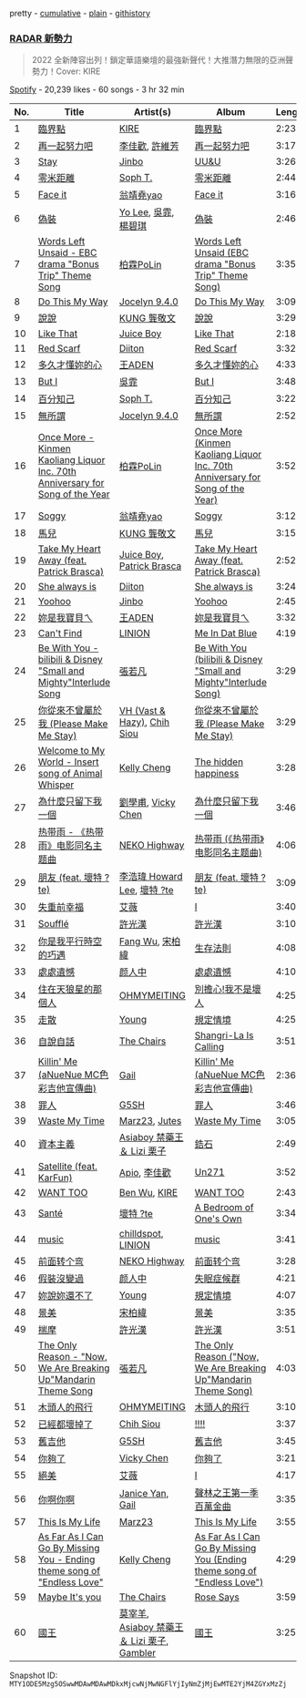 pretty - [cumulative](/playlists/cumulative/37i9dQZF1DX2P3E6UOxZyt.md) - [plain](/playlists/plain/37i9dQZF1DX2P3E6UOxZyt) - [githistory](https://github.githistory.xyz/mackorone/spotify-playlist-archive/blob/main/playlists/plain/37i9dQZF1DX2P3E6UOxZyt)

### [RADAR 新勢力](https://open.spotify.com/playlist/37i9dQZF1DX2P3E6UOxZyt)

> 2022 全新陣容出列！鎖定華語樂壇的最強新聲代！大推潛力無限的亞洲聲勢力！Cover: KIRE

[Spotify](https://open.spotify.com/user/spotify) - 20,239 likes - 60 songs - 3 hr 32 min

| No. | Title | Artist(s) | Album | Length |
|---|---|---|---|---|
| 1 | [臨界點](https://open.spotify.com/track/3twXXIEEjWbEnWPtMzFzYM) | [KIRE](https://open.spotify.com/artist/2KZp9cq9DQ9unz17ohWTlL) | [臨界點](https://open.spotify.com/album/2Td8m9jMa9AZOcelknVNy0) | 2:23 |
| 2 | [再一起努力吧](https://open.spotify.com/track/4wW1VuLbZRMjrOmlcO0ZHj) | [李佳歡](https://open.spotify.com/artist/7sxOGIcUrfCGeTe79YYutH), [許維芳](https://open.spotify.com/artist/5bDxJPbf1x9lOl5f17sb9e) | [再一起努力吧](https://open.spotify.com/album/4zPHilvExzmbeChsEPayqi) | 3:17 |
| 3 | [Stay](https://open.spotify.com/track/58xBxGyRUuoRIaKUsjmKoh) | [Jinbo](https://open.spotify.com/artist/2QlEDg87oaNdcAA1O7dIIC) | [UU&U](https://open.spotify.com/album/78XT5si8Zp3XhRQEiPZ1pr) | 3:26 |
| 4 | [零米距離](https://open.spotify.com/track/4s5Zo94S9qBeiUcXHF91fp) | [Soph T.](https://open.spotify.com/artist/2lP0iXobpSDobEhi2eI4eP) | [零米距離](https://open.spotify.com/album/5JXMpRfrSoOyaWd7fAhGM1) | 2:44 |
| 5 | [Face it](https://open.spotify.com/track/73g9BMuFvW58YBuHXAqSqf) | [翁靖堯yao](https://open.spotify.com/artist/6i8TiylkUFKqXajJM69a7N) | [Face it](https://open.spotify.com/album/1eYJkeYUil7BCp162Llhbr) | 3:16 |
| 6 | [偽裝](https://open.spotify.com/track/4ys0CGJFqvaTONcGaOUST3) | [Yo Lee](https://open.spotify.com/artist/1D2LuIU6rgg0MGa0l8wYJh), [吳霏](https://open.spotify.com/artist/2q5HrJWKwU4iHaTTSKGZC4), [楊碧琪](https://open.spotify.com/artist/1q7gF9bMzxg1o1zpBrUEVV) | [偽裝](https://open.spotify.com/album/4I2LrNm0E4uctkNF3p4Orc) | 2:46 |
| 7 | [Words Left Unsaid \- EBC drama "Bonus Trip" Theme Song](https://open.spotify.com/track/3Yip2BwY2pv3B8WN5JIBqD) | [柏霖PoLin](https://open.spotify.com/artist/42UhEbkOaTEwJKWmf7xlfZ) | [Words Left Unsaid \(EBC drama "Bonus Trip" Theme Song\)](https://open.spotify.com/album/4bSV4Nba05BmRD919Oobpb) | 3:35 |
| 8 | [Do This My Way](https://open.spotify.com/track/7BEip5XMHKVAc3xtvh7QXC) | [Jocelyn 9.4.0](https://open.spotify.com/artist/4xu7XEr8It4loGPeZnJcqZ) | [Do This My Way](https://open.spotify.com/album/4YMcGg1PiVREPDFdDoYIYV) | 3:09 |
| 9 | [說說](https://open.spotify.com/track/1fHXUVBB2Ue0m1ln7lTgBj) | [KUNG 龔敬文](https://open.spotify.com/artist/568gCUXvFfGIyVUQ2SZa3R) | [說說](https://open.spotify.com/album/0eDYivzT1VRbKfTyIycrQp) | 3:29 |
| 10 | [Like That](https://open.spotify.com/track/4UqLJ5I3ErvzJVFG0JQ66w) | [Juice Boy](https://open.spotify.com/artist/2PRHe0bqimdQP9pSORGE6H) | [Like That](https://open.spotify.com/album/7fsIJdDM2S39JCG2UsruLg) | 2:18 |
| 11 | [Red Scarf](https://open.spotify.com/track/6pNoP0b0YbSaqt86nz0gtE) | [Diiton](https://open.spotify.com/artist/4igBpYxC0VLHP0Cz2BH2dQ) | [Red Scarf](https://open.spotify.com/album/2eNUGYzaHLgaAFKi4KgpIA) | 3:32 |
| 12 | [多久才懂妳的心](https://open.spotify.com/track/3bKO2AM761yeB65LFdVcK4) | [王ADEN](https://open.spotify.com/artist/4ecBfM4xa6ZLDr7P8lsyTV) | [多久才懂妳的心](https://open.spotify.com/album/1SGOcsiww6DSQj6OL6FA0U) | 4:33 |
| 13 | [But I](https://open.spotify.com/track/3Feo7e3VZZFN3NPUTNtTlQ) | [吳霏](https://open.spotify.com/artist/2q5HrJWKwU4iHaTTSKGZC4) | [But I](https://open.spotify.com/album/4VtzIGBheBtwxmeaB9cGa8) | 3:48 |
| 14 | [百分知己](https://open.spotify.com/track/4erlUdYmQxiIpJFWUmi0iD) | [Soph T.](https://open.spotify.com/artist/2lP0iXobpSDobEhi2eI4eP) | [百分知己](https://open.spotify.com/album/46YchyuGlnEcFFxdRlVKYB) | 3:22 |
| 15 | [無所謂](https://open.spotify.com/track/1dPtFcK3m7dTtIBe3AwurO) | [Jocelyn 9.4.0](https://open.spotify.com/artist/4xu7XEr8It4loGPeZnJcqZ) | [無所謂](https://open.spotify.com/album/5WXptJIuAu3IJ5RuOHRtxQ) | 2:52 |
| 16 | [Once More \- Kinmen Kaoliang Liquor Inc\. 70th Anniversary for Song of the Year](https://open.spotify.com/track/26gJgtHNxELrk6bkW7XZEw) | [柏霖PoLin](https://open.spotify.com/artist/42UhEbkOaTEwJKWmf7xlfZ) | [Once More \(Kinmen Kaoliang Liquor Inc\. 70th Anniversary for Song of the Year\)](https://open.spotify.com/album/4pMiZsRXAle3IIYBwENisQ) | 3:52 |
| 17 | [Soggy](https://open.spotify.com/track/1xX6bPNSdjpHiJTDRt2rOy) | [翁靖堯yao](https://open.spotify.com/artist/6i8TiylkUFKqXajJM69a7N) | [Soggy](https://open.spotify.com/album/196bfmnRG1paG7aplcJoWj) | 3:12 |
| 18 | [馬兒](https://open.spotify.com/track/1tfxHCZ0Z98B3Zx577OJjH) | [KUNG 龔敬文](https://open.spotify.com/artist/568gCUXvFfGIyVUQ2SZa3R) | [馬兒](https://open.spotify.com/album/3uNDVAO1Yxr1ig7pRd9JDY) | 3:15 |
| 19 | [Take My Heart Away \(feat\. Patrick Brasca\)](https://open.spotify.com/track/4C6sMQ9maUCPzBrlOZUK39) | [Juice Boy](https://open.spotify.com/artist/2PRHe0bqimdQP9pSORGE6H), [Patrick Brasca](https://open.spotify.com/artist/1xCrrnnj9xif5G0y3ie5dM) | [Take My Heart Away \(feat\. Patrick Brasca\)](https://open.spotify.com/album/6n8vZekJul6C1rYWF6IFBx) | 2:52 |
| 20 | [She always is](https://open.spotify.com/track/4pe1L6Aqzcb1N2igoamraU) | [Diiton](https://open.spotify.com/artist/4igBpYxC0VLHP0Cz2BH2dQ) | [She always is](https://open.spotify.com/album/5D1dqzz6sPsDZocpUuqcDI) | 3:24 |
| 21 | [Yoohoo](https://open.spotify.com/track/1czNiios6D4whvN5oXkek7) | [Jinbo](https://open.spotify.com/artist/2QlEDg87oaNdcAA1O7dIIC) | [Yoohoo](https://open.spotify.com/album/6CugJfTrHJm6FJDpnn3Njl) | 2:45 |
| 22 | [妳是我寶貝ㄟ](https://open.spotify.com/track/09XPFGKSR0HbbfbSt7GSox) | [王ADEN](https://open.spotify.com/artist/4ecBfM4xa6ZLDr7P8lsyTV) | [妳是我寶貝ㄟ](https://open.spotify.com/album/73mY6P6FZN0jVcLDn9hOAl) | 3:32 |
| 23 | [Can't Find](https://open.spotify.com/track/7KKuseiLhKfoP353BjJduf) | [LINION](https://open.spotify.com/artist/26OkmynS2y6LiuUWz3yeqT) | [Me In Dat Blue](https://open.spotify.com/album/5nWNY2ELKVX8cfukWR0Rfx) | 4:19 |
| 24 | [Be With You \- bilibili & Disney "Small and Mighty"Interlude Song](https://open.spotify.com/track/0dkP7JE3rTjiPhNIuNVAPz) | [張若凡](https://open.spotify.com/artist/3vt8C5pqh2fk4KaXpfSvxk) | [Be With You \(bilibili & Disney "Small and Mighty"Interlude Song\)](https://open.spotify.com/album/77Iijl8ZaBdEdlREnaHMjM) | 3:29 |
| 25 | [你從來不曾屬於我 \(Please Make Me Stay\)](https://open.spotify.com/track/5DL9Mh2fk5Wz2KgFZY2Iwf) | [VH \(Vast & Hazy\)](https://open.spotify.com/artist/2O6Fn6smW8hJ5x9rOUDPJc), [Chih Siou](https://open.spotify.com/artist/6cMRDBCHMYjyCH2D0s6uzr) | [你從來不曾屬於我 \(Please Make Me Stay\)](https://open.spotify.com/album/6nN66Mp7ny8MjuWtDCstUW) | 3:29 |
| 26 | [Welcome to My World \- Insert song of Animal Whisper](https://open.spotify.com/track/5z1TGdyVjf2hQNV8iX09uL) | [Kelly Cheng](https://open.spotify.com/artist/1z3k20gEtPm6SKPGPvokDg) | [The hidden happiness](https://open.spotify.com/album/42hG3NcL7q3E451ij9KTnZ) | 3:28 |
| 27 | [為什麼只留下我一個](https://open.spotify.com/track/0PfB9QJ3T9uCGfkt0ml5TR) | [劉學甫](https://open.spotify.com/artist/4fQhjXVVGKPG7K1SYFWjpH), [Vicky Chen](https://open.spotify.com/artist/01u3qI3xMGFvktXyRSMGRZ) | [為什麼只留下我一個](https://open.spotify.com/album/0TzPiD0Z6JOcwbDY6vzuKL) | 3:46 |
| 28 | [热带雨 \- 《热带雨》电影同名主题曲](https://open.spotify.com/track/7JrUmfeLQTT4zO0KAqnBIe) | [NEKO Highway](https://open.spotify.com/artist/2qO2tbo4OI29yMSM3WJ0bX) | [热带雨 \(《热带雨》电影同名主题曲\)](https://open.spotify.com/album/6JHeFZxMEsEbnTAqK8cK2O) | 4:06 |
| 29 | [朋友 \(feat\. 壞特 ?te\)](https://open.spotify.com/track/3cfBqHxoVxSx65sNZwazzx) | [李浩瑋 Howard Lee](https://open.spotify.com/artist/7EkkWNWPiWFQ0rA9IEmMXs), [壞特 ?te](https://open.spotify.com/artist/7DZtdN4x13Amjw87cjdffb) | [朋友 \(feat\. 壞特 ?te\)](https://open.spotify.com/album/79rppoueEhSnEycOTfmKmg) | 3:09 |
| 30 | [失重前幸福](https://open.spotify.com/track/3SJgTyb8a7z66suw0kBZ0T) | [艾薇](https://open.spotify.com/artist/0RaC2hXyniYsju0mCSNz90) | [I](https://open.spotify.com/album/26yqvFjCkJ4W69WDtnnz6f) | 3:40 |
| 31 | [Soufflé](https://open.spotify.com/track/6m7h2pLpDVSGFFFfFBS2VL) | [許光漢](https://open.spotify.com/artist/3hhUgkTf3fFYGogFMbV5Wv) | [許光漢](https://open.spotify.com/album/3w2vtxAWKHXvLRIaS5LITp) | 3:10 |
| 32 | [你是我平行時空的巧遇](https://open.spotify.com/track/14ilwetmdS6oUmbtBCvvRG) | [Fang Wu](https://open.spotify.com/artist/2GluLnUHh09d9sUXwpoMJu), [宋柏緯](https://open.spotify.com/artist/1LWJ9mrDCPd3HB2Kp1RDXK) | [生存法則](https://open.spotify.com/album/2WtwxC5NNElvkYrr7zsSDc) | 4:08 |
| 33 | [處處遺憾](https://open.spotify.com/track/6vcl5gHFcDmGnioPoHBxER) | [颜人中](https://open.spotify.com/artist/5PNcqs6EtD6gSXgUiiJIUU) | [處處遺憾](https://open.spotify.com/album/6pCW8bXJ2lt3QBU5dFXGdu) | 4:10 |
| 34 | [住在天狼星的那個人](https://open.spotify.com/track/4Bk3BgijYqulnENTBLVBTo) | [OHMYMEITING](https://open.spotify.com/artist/5ejbZdon0riCxa7GyJNEAx) | [別擔心!我不是壞人](https://open.spotify.com/album/5RPKmf0HbLR3vYFaU0x0dA) | 4:25 |
| 35 | [走散](https://open.spotify.com/track/3S1MwunjjH7XGEUT9MS6Me) | [Young](https://open.spotify.com/artist/7tuUo4Kby0sTXYcctxdlYa) | [規定情境](https://open.spotify.com/album/4mpAbNAVOM2j6pAsanglOi) | 4:25 |
| 36 | [自說自話](https://open.spotify.com/track/7iufo31RxYOcahPUWTkyMT) | [The Chairs](https://open.spotify.com/artist/4IlxI05VmVDx8ShdgKEnLK) | [Shangri\-La Is Calling](https://open.spotify.com/album/2nsfd4IK5uWFrr598bf9iK) | 3:51 |
| 37 | [Killin' Me \(aNueNue MC色彩吉他宣傳曲\)](https://open.spotify.com/track/5PpPbVrs8A420BrabyPOGa) | [Gail](https://open.spotify.com/artist/6l81JeOQ3usizemdSG6mP7) | [Killin' Me \(aNueNue MC色彩吉他宣傳曲\)](https://open.spotify.com/album/15g03MvPSXzmvra2cLxvgc) | 2:36 |
| 38 | [罪人](https://open.spotify.com/track/4e8cX0iQczup7RBIFb21yz) | [G5SH](https://open.spotify.com/artist/0FQHLgDeg1QZGzkyRxAPRd) | [罪人](https://open.spotify.com/album/570GBJS6md5fpH4klLyh6X) | 3:46 |
| 39 | [Waste My Time](https://open.spotify.com/track/4vSEkALKd7ksHwphWg3oNS) | [Marz23](https://open.spotify.com/artist/4XBG26mgvzGqT09eopG4d9), [Jutes](https://open.spotify.com/artist/53fzjsJnjEKkA6TdncuIM4) | [Waste My Time](https://open.spotify.com/album/3CSze05DeS7ElFA5ppOcNP) | 3:05 |
| 40 | [資本主義](https://open.spotify.com/track/3gUJXFl5gmY0lGx6BFdqgT) | [Asiaboy 禁藥王 ＆ Lizi 栗子](https://open.spotify.com/artist/460u7AKt1ZvsPMB0zoXuAQ) | [鋯石](https://open.spotify.com/album/2smL9jDi65yQmWPeKMaXaY) | 2:49 |
| 41 | [Satellite \(feat\. KarFun\)](https://open.spotify.com/track/7onWLCs10ymbRjd5DWnNcq) | [Apio](https://open.spotify.com/artist/6uuzm4DlmoSw9XCePLWRIv), [李佳歡](https://open.spotify.com/artist/7sxOGIcUrfCGeTe79YYutH) | [Un271](https://open.spotify.com/album/0muV1QnzaWEH3JI3pDEPG6) | 3:52 |
| 42 | [WANT TOO](https://open.spotify.com/track/1xBLUezHIborqtET1vkfcY) | [Ben Wu](https://open.spotify.com/artist/52WyK89jMCAFcNVLKjREFM), [KIRE](https://open.spotify.com/artist/2KZp9cq9DQ9unz17ohWTlL) | [WANT TOO](https://open.spotify.com/album/76c574QgbdN4As2a8yvspS) | 2:43 |
| 43 | [Santé](https://open.spotify.com/track/0Ykbr3QGOHAYmuX5BIk1ig) | [壞特 ?te](https://open.spotify.com/artist/7DZtdN4x13Amjw87cjdffb) | [A Bedroom of One's Own](https://open.spotify.com/album/106w7wcRpHY8hqHhajG3nb) | 3:34 |
| 44 | [music](https://open.spotify.com/track/1my6WsRdwWkB8rNRL9U0wi) | [chilldspot](https://open.spotify.com/artist/4uJKSLGvdvinobijrcfKw4), [LINION](https://open.spotify.com/artist/26OkmynS2y6LiuUWz3yeqT) | [music](https://open.spotify.com/album/74f2abiQasJUuM0HlRTjM8) | 3:41 |
| 45 | [前面转个弯](https://open.spotify.com/track/1R5L6GWG5ir4UoiP7sosEp) | [NEKO Highway](https://open.spotify.com/artist/2qO2tbo4OI29yMSM3WJ0bX) | [前面转个弯](https://open.spotify.com/album/1xmW2luzaHK2LKkuOuzsqn) | 3:28 |
| 46 | [假裝沒變過](https://open.spotify.com/track/0kWUppVLq3IIvXjq36v8EU) | [颜人中](https://open.spotify.com/artist/5PNcqs6EtD6gSXgUiiJIUU) | [失眠症候群](https://open.spotify.com/album/1XD00QTaV6BAcPdsmGzyyN) | 4:21 |
| 47 | [妳說妳還不了](https://open.spotify.com/track/1PAZp3Hl6Fbj4pPkHFkyKm) | [Young](https://open.spotify.com/artist/7tuUo4Kby0sTXYcctxdlYa) | [規定情境](https://open.spotify.com/album/4mpAbNAVOM2j6pAsanglOi) | 4:07 |
| 48 | [景美](https://open.spotify.com/track/1jSX6c7mL2hcJVPWuNpUwL) | [宋柏緯](https://open.spotify.com/artist/1LWJ9mrDCPd3HB2Kp1RDXK) | [景美](https://open.spotify.com/album/41lFXP12zmvOQy6ziL2uPj) | 3:35 |
| 49 | [揣摩](https://open.spotify.com/track/2iVgPTx2uGBwHzre52clg3) | [許光漢](https://open.spotify.com/artist/3hhUgkTf3fFYGogFMbV5Wv) | [許光漢](https://open.spotify.com/album/3w2vtxAWKHXvLRIaS5LITp) | 3:51 |
| 50 | [The Only Reason \- "Now, We Are Breaking Up"Mandarin Theme Song](https://open.spotify.com/track/2UNcAbLy25IMUjj0cq3Xud) | [張若凡](https://open.spotify.com/artist/3vt8C5pqh2fk4KaXpfSvxk) | [The Only Reason \("Now, We Are Breaking Up"Mandarin Theme Song\)](https://open.spotify.com/album/5npbPfK0TGruvqhq5la8WF) | 4:03 |
| 51 | [木頭人的飛行](https://open.spotify.com/track/4GYYWzauSMxdeMcawMMZX2) | [OHMYMEITING](https://open.spotify.com/artist/5ejbZdon0riCxa7GyJNEAx) | [木頭人的飛行](https://open.spotify.com/album/469Eh4wVgpq7Xw5lpBGEAV) | 3:10 |
| 52 | [已經都壞掉了](https://open.spotify.com/track/63SsfMEls60dFyvkcFIkz9) | [Chih Siou](https://open.spotify.com/artist/6cMRDBCHMYjyCH2D0s6uzr) | [!!!!](https://open.spotify.com/album/58CASB7bpccJHW3Xdx0OaY) | 3:37 |
| 53 | [舊吉他](https://open.spotify.com/track/0uzCjSRzNUtjga2EBHMcZS) | [G5SH](https://open.spotify.com/artist/0FQHLgDeg1QZGzkyRxAPRd) | [舊吉他](https://open.spotify.com/album/0OeBgpBdO48hW2S8YGO4IH) | 3:45 |
| 54 | [你夠了](https://open.spotify.com/track/5vJ2Hw5FQShQIpyDqgQlCR) | [Vicky Chen](https://open.spotify.com/artist/01u3qI3xMGFvktXyRSMGRZ) | [你夠了](https://open.spotify.com/album/0aBj80EllGcejy9XcavrtZ) | 3:21 |
| 55 | [絕美](https://open.spotify.com/track/2P6UP87aTcKxiozVOI5zxO) | [艾薇](https://open.spotify.com/artist/0RaC2hXyniYsju0mCSNz90) | [I](https://open.spotify.com/album/26yqvFjCkJ4W69WDtnnz6f) | 4:17 |
| 56 | [你啊你啊](https://open.spotify.com/track/3XZm6Oodp4jBnJUYe2lRSv) | [Janice Yan](https://open.spotify.com/artist/3r5bFY2H54Y0YGIDzAo1xp), [Gail](https://open.spotify.com/artist/6l81JeOQ3usizemdSG6mP7) | [聲林之王第一季百萬金曲](https://open.spotify.com/album/0C8lOZOGO4wOu8NPyiyDuf) | 3:35 |
| 57 | [This Is My Life](https://open.spotify.com/track/2FyxwNkn5XCtuGniro1IqE) | [Marz23](https://open.spotify.com/artist/4XBG26mgvzGqT09eopG4d9) | [This Is My Life](https://open.spotify.com/album/6JyYqodvDfNbgqm8T44dde) | 3:55 |
| 58 | [As Far As I Can Go By Missing You \- Ending theme song of "Endless Love"](https://open.spotify.com/track/2IAaZAj9nwEgvMCpV4GcGa) | [Kelly Cheng](https://open.spotify.com/artist/1z3k20gEtPm6SKPGPvokDg) | [As Far As I Can Go By Missing You \(Ending theme song of "Endless Love"\)](https://open.spotify.com/album/3XsuB5NPeWvyfAI9B42Ub1) | 4:29 |
| 59 | [Maybe It's you](https://open.spotify.com/track/5OzMV1pRoXRBVieR2eBo4m) | [The Chairs](https://open.spotify.com/artist/4IlxI05VmVDx8ShdgKEnLK) | [Rose Says](https://open.spotify.com/album/5iKqTkwEkWS6a8ZUdodUJY) | 3:59 |
| 60 | [國王](https://open.spotify.com/track/4xKIzpn8Q2cRDU6UVq8FTn) | [莫宰羊](https://open.spotify.com/artist/2yN7qnZbV8krGJEB16nUOe), [Asiaboy 禁藥王 ＆ Lizi 栗子](https://open.spotify.com/artist/460u7AKt1ZvsPMB0zoXuAQ), [Gambler](https://open.spotify.com/artist/1ZAYRafIkXuUA2YCMkxYbX) | [國王](https://open.spotify.com/album/1Wdon67ZOKTW7bAhQSNW2T) | 3:25 |

Snapshot ID: `MTY1ODE5Mzg5OSwwMDAwMDAwMDkxMjcwNjMwNGFlYjIyNmZjMjEwMTE2YjM4ZGYxMzZj`
